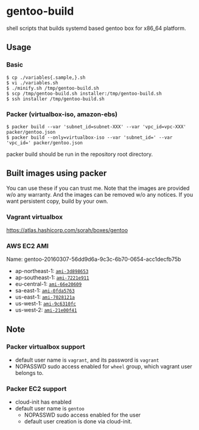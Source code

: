 # gentoo-build

shell scripts that builds systemd based gentoo box for x86_64 platform.

## Usage

### Basic

```
$ cp ./variables{.sample,}.sh
$ vi ./variables.sh
$ ./minify.sh /tmp/gentoo-build.sh
$ scp /tmp/gentoo-build.sh installer:/tmp/gentoo-build.sh
$ ssh installer /tmp/gentoo-build.sh
```

### Packer (virtualbox-iso, amazon-ebs)

```
$ packer build --var 'subnet_id=subnet-XXX' --var 'vpc_id=vpc-XXX' packer/gentoo.json
$ packer build --only=virtualbox-iso --var 'subnet_id=' --var 'vpc_id=' packer/gentoo.json
```

packer build should be run in the repository root directory.

## Built images using packer

You can use these if you can trust me. Note that the images are provided w/o any warranty. And the images can be removed w/o any notices.
If you want persistent copy, build by your own.

### Vagrant virtualbox

https://atlas.hashicorp.com/sorah/boxes/gentoo

### AWS EC2 AMI

Name: gentoo-20160307-56dd9d6a-9c3c-6b70-0654-acc1decfb75b

- ap-northeast-1: [`ami-3d898653`](https://console.aws.amazon.com/ec2/home?region=ap-northeast-1#launchAmi=ami-3d898653)
- ap-southeast-1: [`ami-7221e911`](https://console.aws.amazon.com/ec2/home?region=ap-southeast-1#launchAmi=ami-7221e911)
- eu-central-1: [`ami-66e20609`](https://console.aws.amazon.com/ec2/home?region=eu-central-1#launchAmi=ami-66e20609)
- sa-east-1: [`ami-0fda5763`](https://console.aws.amazon.com/ec2/home?region=sa-east-1#launchAmi=ami-0fda5763)
- us-east-1: [`ami-7028121a`](https://console.aws.amazon.com/ec2/home?region=us-east-1#launchAmi=ami-7028121a)
- us-west-1: [`ami-9c6310fc`](https://console.aws.amazon.com/ec2/home?region=us-west-1#launchAmi=ami-9c6310fc)
- us-west-2: [`ami-21e00f41`](https://console.aws.amazon.com/ec2/home?region=us-west-2#launchAmi=ami-21e00f41)

<!-- s/\v^(.+): (.+)$/- \1: [`\2`](https:\/\/console.aws.amazon.com\/ec2\/home?region=\1#launchAmi=\2)/ -->

## Note

### Packer virtualbox support

- default user name is `vagrant`, and its password is `vagrant`
- NOPASSWD sudo access enabled for `wheel` group, which vagrant user belongs to.

### Packer EC2 support

- cloud-init has enabled
- default user name is `gentoo`
  - NOPASSWD sudo access enabled for the user
  - default user creation is done via cloud-init.
